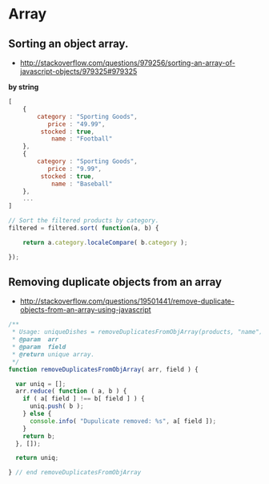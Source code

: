 # Array

## Sorting an object array.

- http://stackoverflow.com/questions/979256/sorting-an-array-of-javascript-objects/979325#979325

**by string**

```js
[
    {
        category : "Sporting Goods",
           price : "49.99",
         stocked : true,
            name : "Football"
    },
    {
        category : "Sporting Goods",
           price : "9.99",
         stocked : true,
            name : "Baseball"
    },
    ...
]
```


```js
// Sort the filtered products by category.
filtered = filtered.sort( function(a, b) {

    return a.category.localeCompare( b.category );

});
```

## Removing duplicate objects from an array
- http://stackoverflow.com/questions/19501441/remove-duplicate-objects-from-an-array-using-javascript

```js
/**
 * Usage: uniqueDishes = removeDuplicatesFromObjArray(products, "name");
 * @param  arr
 * @param  field
 * @return unique array.
 */
function removeDuplicatesFromObjArray( arr, field ) {

  var uniq = [];
  arr.reduce( function ( a, b ) {
    if ( a[ field ] !== b[ field ] ) {
      uniq.push( b );
    } else {
      console.info( "Dupulicate removed: %s", a[ field ]);
    }
    return b;
  }, []);

  return uniq;

} // end removeDuplicatesFromObjArray
```
